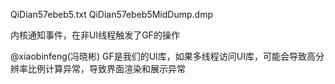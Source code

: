 QiDian57ebeb5.txt
QiDian57ebeb5MidDump.dmp

内核通知事件，在非UI线程触发了GF的操作

@xiaobinfeng(冯晓彬)  GF是我们的UI库，如果多线程访问UI库，可能会导致高分辨率比例计算异常，导致界面渲染和展示异常

